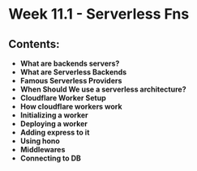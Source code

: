 # Week 11.1 - Serverless Fns

## Contents:
- **What are backends servers?**
- **What are Serverless Backends**
- **Famous Serverless Providers**
- **When Should We use a serverless architecture?**
- **Cloudflare Worker Setup**
- **How cloudflare workers work**
- **Initializing a worker**
- **Deploying a worker**
- **Adding express to it**
- **Using hono**
- **Middlewares**
- **Connecting to DB**